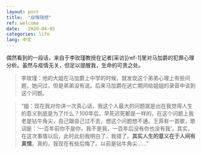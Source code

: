 ```yaml
---
layout: post
title:  "疫情随想"
ref: welcome
date:   2020-04-05
categories: life
lang: 中文
---
```


偶然看到的一段话，来自于李玫瑾教授在记者[采访][ref-1]里对马加爵的犯罪心理分析。虽然与疫情无关，但足以提醒我，生命的可贵之处。
>李玫瑾：他的大姐在马加爵上中学的时候，就发现这个弟弟心理上有些问题，她问过，但是弟弟没有说。后来马加爵在逃亡期间给姐姐的录音中谈到这个问题。 

>“姐：现在我对你讲一次真心话，我这个人最大的问题就是出在我觉得人生的意义到底是为了什么？100年后，早死迟死都是一样的，在这个问题上我老是钻牛角尖，自己跟自己过不去，想这个问题想不通。王菲有一首歌，歌词是：‘一百年前你不是你，我不是我，一百年后没有你也没有我’。其实，在这次事情以后，此时此刻我明白了，我错了。**其实人生的意义在于人间有真情**。真的，我现在有些后悔了。以前是钻牛角尖……” 

